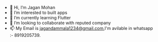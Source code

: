 - 👋 Hi, I’m Jagan Mohan
- 👀 I’m interested to built apps
- 🌱 I’m currently learning Flutter
- 💞️ I’m looking to collaborate with reputed company
- 📫 My Email is jagandammala1234@gmail.com,I'm avilable in whatsapp :- 8919205739.

<!---
Jagan9676/Jagan9676 is a ✨ special ✨ repository because its `README.md` (this file) appears on your GitHub profile.
You can click the Preview link to take a look at your changes.
--->
